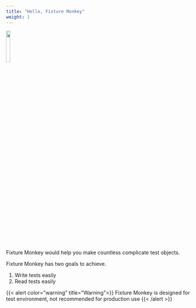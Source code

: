 ```yaml
---
title: "Hello, Fixture Monkey"
weight: 1
---
```


<img src="../../images/fixture-monkey.png" width="15%"/>

Fixture Monkey would help you make countless complicate test objects.

Fixture Monkey has two goals to achieve.
1. Write tests easily
2. Read tests easily

{{< alert color="warning" title="Warning">}}
Fixture Monkey is designed for test environment, not recommended for production use
{{< /alert >}}
